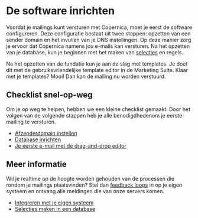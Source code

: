 # De software inrichten

Voordat je mailings kunt versturen met Copernica, moet je eerst de software 
configureren. Deze configuratie bestaat uit twee stappen: opzetten van een
sender domain en het invullen van je DNS instellingen. Op deze manier zorg
je ervoor dat Copernica namens jou e-mails kan versturen. Na het opzetten
van je database, kun je beginnen met het maken van [selecties](./selections-introduction) 
en regels.

Na het opzetten van de fundatie kun je aan de slag met templates. Je doet 
dit met de gebruiksvriendelijke template editor in de Marketing Suite. 
Klaar met je templates? Mooi! Dan kan de mailing nu worden verstuurd.


## Checklist snel-op-weg
 
Om je op weg te helpen, hebben we een kleine checklist gemaakt. Door het 
volgen van de volgende stappen heb je alle benodigdhedenom je eerste mailing 
te versturen.

* [Afzenderdomain instellen](quick-sender-domain-guide)
* [Database inrichten](quick-database-guide)
* [Je eerste e-mail met de drag-and-drop editor](quick-mailing-guide)


## Meer informatie

Wil je realtime op de hoogte worden gehouden van de processen die rondom je
mailings plaatsvinden? Stel dan [feedback loops](./feedback-loops) in op je
eigen systeem en ontvang alle meldingen die van onze servers komen.

* [Integreren met je eigen systeem](./feedback-loops)
* [Selecties maken in een database](./selections-introduction)